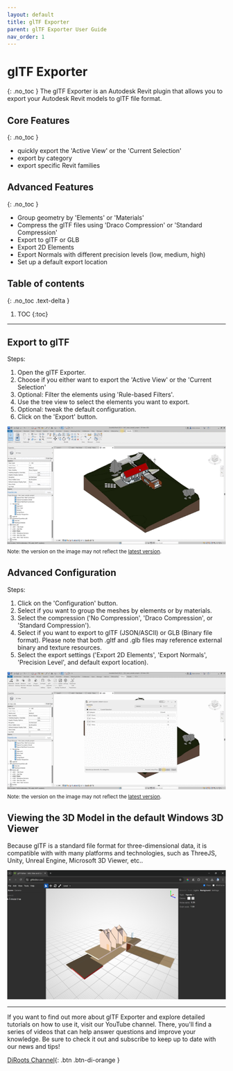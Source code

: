 ```yaml
---
layout: default
title: glTF Exporter
parent: glTF Exporter User Guide
nav_order: 1
---
```


# glTF Exporter
{: .no_toc }
The glTF Exporter is an Autodesk Revit plugin that allows you to export your Autodesk Revit models to glTF file format.

## Core Features
{: .no_toc }
- quickly export the 'Active View' or the 'Current Selection'
- export by category
- export specific Revit families

## Advanced Features
{: .no_toc }
- Group geometry by 'Elements' or 'Materials'
- Compress the glTF files using 'Draco Compression' or 'Standard Compression'
- Export to glTF or GLB
- Export 2D Elements
- Export Normals with different precision levels (low, medium, high)
- Set up a default export location

## Table of contents
{: .no_toc .text-delta }

1. TOC
{:toc}

---

## Export to glTF

Steps:
1. Open the glTF Exporter.
2. Choose if you either want to export the 'Active View' or the 'Current Selection'
3. Optional: Filter the elements using 'Rule-based Filters'.
4. Use the tree view to select the elements you want to export. 
5. Optional: tweak the default configuration.
6. Click on the 'Export' button.

![DiStem glTF Exporter - step by step](../../../assets\images\glTFExporter\GE-MainWindow.gif)  
<sub>Note: the version on the image may not reflect the [latest version](https://diroots.com/revit-plugins/distem-bundle-for-autodesk-revit/).</sub>

## Advanced Configuration

Steps:
1. Click on the 'Configuration' button.
2. Select if you want to group the meshes by elements or by materials.
3. Select the compression ('No Compression', 'Draco Compression', or 'Standard Compression').
4. Select if you want to export to glTF (JSON/ASCII) or GLB (Binary file format). Please note that both .gltf and .glb files may reference external binary and texture resources.
5. Select the export settings ('Export 2D Elements', 'Export Normals', 'Precision Level', and default export location).

![DiStem glTF Exporter - Advanced Configuration](../../../assets\images\glTFExporter\GE-Settings.gif)  
<sub>Note: the version on the image may not reflect the [latest version](https://diroots.com/revit-plugins/distem-bundle-for-autodesk-revit/).</sub>

## Viewing the 3D Model in the default Windows 3D Viewer 

Because glTF is a standard file format for three-dimensional data, it is compatible with with many platforms and technologies, such as ThreeJS, Unity, Unreal Engine, Microsoft 3D Viewer, etc..

![Microsoft 3D Viewer](../../../assets\images\glTFExporter\GE-ViewModel.png)

---

If you want to find out more about glTF Exporter and explore detailed tutorials on how to use it, visit our YouTube channel. There, you'll find a series of videos that can help answer questions and improve your knowledge. Be sure to check it out and subscribe to keep up to date with our news and tips!
 
[DiRoots Channel](https://www.youtube.com/@DiRootsNews){: .btn .btn-di-orange }